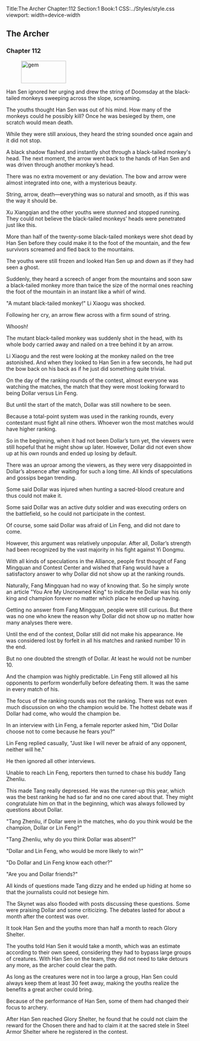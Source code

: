 Title:The Archer 
Chapter:112 
Section:1 
Book:1 
CSS:../Styles/style.css 
viewport: width=device-width
  
## The Archer
### Chapter 112 
<figure>
	<img src="../Images/gem.gif" alt="gem" id="gem" width="120" height="60" />
</figure>
  

  
  Han Sen ignored her urging and drew the string of Doomsday at the black-tailed monkeys sweeping across the slope, screaming.

The youths thought Han Sen was out of his mind. How many of the monkeys could he possibly kill? Once he was besieged by them, one scratch would mean death.

While they were still anxious, they heard the string sounded once again and it did not stop.

A black shadow flashed and instantly shot through a black-tailed monkey's head. The next moment, the arrow went back to the hands of Han Sen and was driven through another monkey’s head.

There was no extra movement or any deviation. The bow and arrow were almost integrated into one, with a mysterious beauty.

String, arrow, death—everything was so natural and smooth, as if this was the way it should be.

Xu Xiangqian and the other youths were stunned and stopped running. They could not believe the black-tailed monkeys’ heads were penetrated just like this.

More than half of the twenty-some black-tailed monkeys were shot dead by Han Sen before they could make it to the foot of the mountain, and the few survivors screamed and fled back to the mountains.

The youths were still frozen and looked Han Sen up and down as if they had seen a ghost.

Suddenly, they heard a screech of anger from the mountains and soon saw a black-tailed monkey more than twice the size of the normal ones reaching the foot of the mountain in an instant like a whirl of wind.

"A mutant black-tailed monkey!" Li Xiaogu was shocked.

Following her cry, an arrow flew across with a firm sound of string.

Whoosh!

The mutant black-tailed monkey was suddenly shot in the head, with its whole body carried away and nailed on a tree behind it by an arrow.

Li Xiaogu and the rest were looking at the monkey nailed on the tree astonished. And when they looked to Han Sen in a few seconds, he had put the bow back on his back as if he just did something quite trivial.

On the day of the ranking rounds of the contest, almost everyone was watching the matches, the match that they were most looking forward to being Dollar versus Lin Feng.

But until the start of the match, Dollar was still nowhere to be seen.

Because a total-point system was used in the ranking rounds, every contestant must fight all nine others. Whoever won the most matches would have higher ranking.

So in the beginning, when it had not been Dollar’s turn yet, the viewers were still hopeful that he might show up later. However, Dollar did not even show up at his own rounds and ended up losing by default.

There was an uproar among the viewers, as they were very disappointed in Dollar’s absence after waiting for such a long time. All kinds of speculations and gossips began trending.

Some said Dollar was injured when hunting a sacred-blood creature and thus could not make it.

Some said Dollar was an active duty soldier and was executing orders on the battlefield, so he could not participate in the contest.

Of course, some said Dollar was afraid of Lin Feng, and did not dare to come.

However, this argument was relatively unpopular. After all, Dollar’s strength had been recognized by the vast majority in his fight against Yi Dongmu.

With all kinds of speculations in the Alliance, people first thought of Fang Mingquan and Contest Center and wished that Fang would have a satisfactory answer to why Dollar did not show up at the ranking rounds.

Naturally, Fang Mingquan had no way of knowing that. So he simply wrote an article "You Are My Uncrowned King" to indicate the Dollar was his only king and champion forever no matter which place he ended up having.

Getting no answer from Fang Mingquan, people were still curious. But there was no one who knew the reason why Dollar did not show up no matter how many analyses there were.

Until the end of the contest, Dollar still did not make his appearance. He was considered lost by forfeit in all his matches and ranked number 10 in the end.

But no one doubted the strength of Dollar. At least he would not be number 10.

And the champion was highly predictable. Lin Feng still allowed all his opponents to perform wonderfully before defeating them. It was the same in every match of his.

The focus of the ranking rounds was not the ranking. There was not even much discussion on who the champion would be. The hottest debate was if Dollar had come, who would the champion be.

In an interview with Lin Feng, a female reporter asked him, "Did Dollar choose not to come because he fears you?"

Lin Feng replied casually, "Just like I will never be afraid of any opponent, neither will he."

He then ignored all other interviews.

Unable to reach Lin Feng, reporters then turned to chase his buddy Tang Zhenliu.

This made Tang really depressed. He was the runner-up this year, which was the best ranking he had so far and no one cared about that. They might congratulate him on that in the beginning, which was always followed by questions about Dollar.

"Tang Zhenliu, if Dollar were in the matches, who do you think would be the champion, Dollar or Lin Feng?"

"Tang Zhenliu, why do you think Dollar was absent?"

"Dollar and Lin Feng, who would be more likely to win?"

"Do Dollar and Lin Feng know each other?"

"Are you and Dollar friends?"

All kinds of questions made Tang dizzy and he ended up hiding at home so that the journalists could not besiege him.

The Skynet was also flooded with posts discussing these questions. Some were praising Dollar and some criticizing. The debates lasted for about a month after the contest was over.

It took Han Sen and the youths more than half a month to reach Glory Shelter.

The youths told Han Sen it would take a month, which was an estimate according to their own speed, considering they had to bypass large groups of creatures. With Han Sen on the team, they did not need to take detours any more, as the archer could clear the path.

As long as the creatures were not in too large a group, Han Sen could always keep them at least 30 feet away, making the youths realize the benefits a great archer could bring.

Because of the performance of Han Sen, some of them had changed their focus to archery.

After Han Sen reached Glory Shelter, he found that he could not claim the reward for the Chosen there and had to claim it at the sacred stele in Steel Armor Shelter where he registered in the contest.
